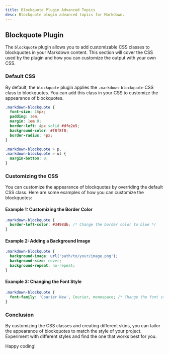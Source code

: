 ```yaml
---
title: Blockquote Plugin Advanced Topics
desc: Blockquote plugin advanced topics for Markdown.
---
```


## Blockquote Plugin

The `blockquote` plugin allows you to add customizable CSS classes to blockquotes in your Markdown content. This section will cover the CSS used by the plugin and how you can customize the output with your own CSS.

### Default CSS

By default, the `blockquote` plugin applies the `.markdown-blockquote` CSS class to blockquotes. You can add this class in your CSS to customize the appearance of blockquotes.

```css
.markdown-blockquote {
  font-size: 16px;
  padding: 1em;
  margin: 1em 0;
  border-left: 4px solid #dfe2e5;
  background-color: #f8f8f8;
  border-radius: 4px;
}

.markdown-blockquote > p,
.markdown-blockquote > ul {
  margin-bottom: 0;
}
```

### Customizing the CSS

You can customize the appearance of blockquotes by overriding the default CSS class. Here are some examples of how you can customize the blockquotes:

#### Example 1: Customizing the Border Color

```css
.markdown-blockquote {
  border-left-color: #3498db; /* Change the border color to blue */
}
```

#### Example 2: Adding a Background Image

```css
.markdown-blockquote {
  background-image: url('path/to/your/image.png');
  background-size: cover;
  background-repeat: no-repeat;
}
```

#### Example 3: Changing the Font Style

```css
.markdown-blockquote {
  font-family: 'Courier New', Courier, monospace; /* Change the font style */
}
```

### Conclusion

By customizing the CSS classes and creating different skins, you can tailor the appearance of blockquotes to match the style of your project. Experiment with different styles and find the one that works best for you.

Happy coding!
